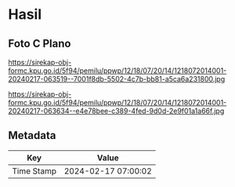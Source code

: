 # Hasil

## Foto C Plano

https://sirekap-obj-formc.kpu.go.id/5f94/pemilu/ppwp/12/18/07/20/14/1218072014001-20240217-063519--7001f8db-5502-4c7b-bb81-a5ca6a231800.jpg

https://sirekap-obj-formc.kpu.go.id/5f94/pemilu/ppwp/12/18/07/20/14/1218072014001-20240217-063634--e4e78bee-c389-4fed-9d0d-2e9f01a1a66f.jpg


## Metadata

| Key        | Value               |
| ---------- | ------------------- |
| Time Stamp | 2024-02-17 07:00:02 |



